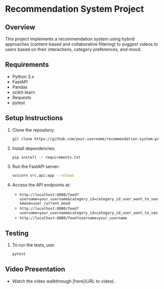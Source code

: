 # Recommendation System Project

## Overview
This project implements a recommendation system using hybrid approaches (content-based and collaborative filtering) to suggest videos to users based on their interactions, category preferences, and mood.

## Requirements
- Python 3.x
- FastAPI
- Pandas
- scikit-learn
- Requests
- pytest

## Setup Instructions
1. Clone the repository:
    ```bash
    git clone https://github.com/your-username/recommendation-system-project.git
    ```

2. Install dependencies:
    ```bash
    pip install -r requirements.txt
    ```

3. Run the FastAPI server:
    ```bash
    uvicorn src.api:app --reload
    ```

4. Access the API endpoints at:
    - `http://localhost:8000/feed?username=your_username&category_id=category_id_user_want_to_see&mood=user_current_mood`
    - `http://localhost:8000/feed?username=your_username&category_id=category_id_user_want_to_see`
    - `http://localhost:8000/feed?username=your_username`

## Testing
1. To run the tests, use:
    ```bash
    pytest
    ```

## Video Presentation
- Watch the video walkthrough [here](URL to video).
